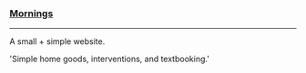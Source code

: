 ### [Mornings](https://mornings.co)

- - -

A small + simple website.

'Simple home goods, interventions, and textbooking.'
